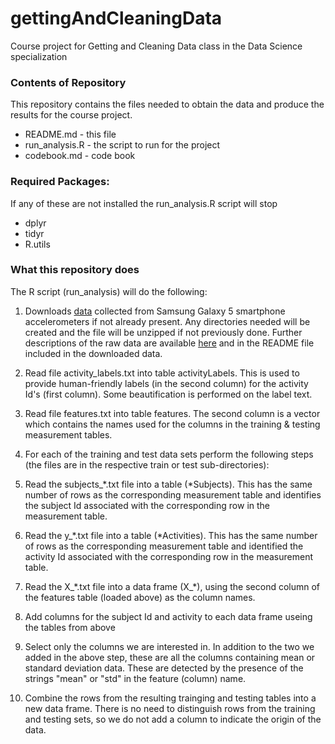 # gettingAndCleaningData
Course project for Getting and Cleaning Data class in the Data Science specialization

### Contents of Repository
This repository contains the files needed to obtain the data and produce the results for the course project.  

  - README.md - this file
  - run_analysis.R - the script to run for the project
  - codebook.md - code book

### Required Packages: 
If any of these are not installed the run_analysis.R script will stop

  - dplyr
  - tidyr
  - R.utils

### What this repository does
The R script (run_analysis) will do the following:

1. Downloads [data](https://d396qusza40orc.cloudfront.net/getdata%2Fprojectfiles%2FUCI%20HAR%20Dataset.zip) collected from Samsung Galaxy 5 smartphone accelerometers if not already present. Any directories needed will be created and the file will be unzipped if not previously done. Further descriptions of the raw data are available [here](http://archive.ics.uci.edu/ml/datasets/Human+Activity+Recognition+Using+Smartphones) and in the README file included in the downloaded data.
1. Read file activity_labels.txt into table activityLabels. This is used to provide human-friendly labels (in the second column) for the activity Id's (first column). Some beautification is performed on the label text.
1. Read file features.txt into table features. The second column is a vector which contains the names used for the columns in the training & testing measurement tables.
1. For each of the training and test data sets perform the following steps (the files are in the respective train or test sub-directories):

  1. Read the subjects_\*.txt file into a table (\*Subjects). This has the same number of rows as the corresponding measurement table and identifies the subject Id associated with the corresponding row in the measurement table.
  1. Read the y_\*.txt file into a table (\*Activities). This has the same number of rows as the corresponding measurement table and identified the activity Id associated with the corresponding row in the measurement table.
  1. Read the X_\*.txt file into a data frame (X_\*), using the second column of the features table (loaded above) as the column names.
  1. Add columns for the subject Id and activity to each data frame useing the tables from above
  1. Select only the columns we are interested in. In addition to the two we added in the above step, these are all the columns containing mean or standard deviation data. These are detected by the presence of the strings "mean" or "std" in the feature (column) name.
  
1. Combine the rows from the resulting trainging and testing tables into a new data frame. There is no need to distinguish rows from the training and testing sets, so we do not add a column to indicate the origin of the data.
